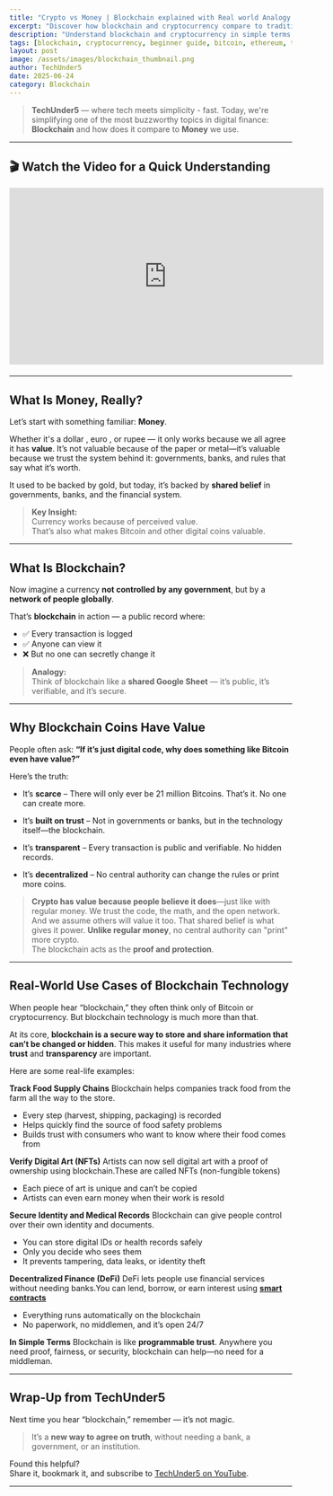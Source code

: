 ```yaml
---
title: "Crypto vs Money | Blockchain explained with Real world Analogy under 5 mins"
excerpt: "Discover how blockchain and cryptocurrency compare to traditional fiat money—exploring decentralized digital currency, secure ledger technology, transparency, and peer-to-peer transactions versus government-backed financial systems"
description: "Understand blockchain and cryptocurrency in simple terms with analogies and real-world use cases. A beginner-friendly breakdown from TechUnder5."
tags: [blockchain, cryptocurrency, beginner guide, bitcoin, ethereum, techUnder5, smart contracts, digital money]
layout: post
image: /assets/images/blockchain_thumbnail.png
author: TechUnder5
date: 2025-06-24
category: Blockchain
---
```

> **TechUnder5** — where tech meets simplicity - fast. Today, we're simplifying one of the most buzzworthy topics in digital finance: **Blockchain** and how does it compare to **Money** we use.

---

## 🎬 Watch the Video for a Quick Understanding

<div style="text-align: left; margin-bottom: 20px;">
  <iframe width="560" height="315" 
          src="https://www.youtube.com/embed/XSEIkUQlkH0" 
          title="What Is Blockchain? Explained Like You're 5" 
          frameborder="0" 
          allow="accelerometer; autoplay; clipboard-write; encrypted-media; gyroscope; picture-in-picture" 
          allowfullscreen>
  </iframe>
</div>

---

## What Is Money, Really?

Let’s start with something familiar: **Money**.

Whether it's a dollar , euro , or rupee — it only works because we all agree it has **value**. 
It’s not valuable because of the paper or metal—it’s valuable because we trust the system behind it: 
governments, banks, and rules that say what it’s worth.

It used to be backed by gold, but today, it’s backed by **shared belief** in governments, banks, and the financial system.

> **Key Insight:**  
> Currency works because of perceived value.  
> That’s also what makes Bitcoin and other digital coins valuable.

---

## What Is Blockchain?

Now imagine a currency **not controlled by any government**, but by a **network of people globally**.

That’s **blockchain** in action — a public record where:
- ✅ Every transaction is logged  
- ✅ Anyone can view it  
- ❌ But no one can secretly change it

> **Analogy:**  
> Think of blockchain like a **shared Google Sheet** — it’s public, it’s verifiable, and it’s secure.

---

## Why Blockchain Coins Have Value

People often ask:
**“If it’s just digital code, why does something like Bitcoin even have value?”**

Here’s the truth:

- It’s **scarce** – There will only ever be 21 million Bitcoins. That’s it. No one can create more.

- It’s **built on trust** – Not in governments or banks, but in the technology itself—the blockchain.

- It’s **transparent** – Every transaction is public and verifiable. No hidden records.

- It’s **decentralized** – No central authority can change the rules or print more coins.

> **Crypto has value because people believe it does**—just like with regular money.
We trust the code, the math, and the open network.
And we assume others will value it too. That shared belief is what gives it power.
> **Unlike regular money**, no central authority can "print" more crypto.  
> The blockchain acts as the **proof and protection**.

---

##  Real-World Use Cases of Blockchain Technology

When people hear “blockchain,” they often think only of Bitcoin or cryptocurrency.
But blockchain technology is much more than that.

At its core, **blockchain is a secure way to store and share information that can’t be changed or hidden**. This makes it useful for many industries where **trust** and **transparency** are important.

Here are some real-life examples:

**Track Food Supply Chains**
Blockchain helps companies track food from the farm all the way to the store.

- Every step (harvest, shipping, packaging) is recorded
- Helps quickly find the source of food safety problems
- Builds trust with consumers who want to know where their food comes from

**Verify Digital Art (NFTs)**
Artists can now sell digital art with a proof of ownership using blockchain.These are called NFTs (non-fungible tokens)

- Each piece of art is unique and can’t be copied
- Artists can even earn money when their work is resold

**Secure Identity and Medical Records**
Blockchain can give people control over their own identity and documents.

- You can store digital IDs or health records safely
- Only you decide who sees them
- It prevents tampering, data leaks, or identity theft

**Decentralized Finance (DeFi)**
DeFi lets people use financial services without needing banks.You can lend, borrow, or earn interest using **[smart contracts](/blockchain/2025/07/12/smart-contract-explained.html)**

- Everything runs automatically on the blockchain
- No paperwork, no middlemen, and it’s open 24/7

**In Simple Terms**
Blockchain is like **programmable trust**.
Anywhere you need proof, fairness, or security, blockchain can help—no need for a middleman.

---

## Wrap-Up from TechUnder5

Next time you hear “blockchain,” remember — it’s not magic.

> It’s a **new way to agree on truth**, without needing a bank, a government, or an institution.

Found this helpful?  
Share it, bookmark it, and subscribe to [TechUnder5 on YouTube](https://www.youtube.com/@techunder5).

---
<script type="application/ld+json">
{
  "@context": "https://schema.org",
  "@type": "VideoObject",
  "name": "What Is Blockchain? Explained Like You're 5",
  "description": "Simple explanation of blockchain and cryptocurrency for beginners. Learn with analogies and examples in under 5 minutes.",
  "thumbnailUrl": "https://img.youtube.com/vi/XSEIkUQlkH0/hqdefault.jpg",
  "uploadDate": "2025-06-24",
  "duration": "PT5M0S",
  "contentUrl": "https://www.youtube.com/watch?v=XSEIkUQlkH0",
  "embedUrl": "https://www.youtube.com/embed/XSEIkUQlkH0"
}
</script>
